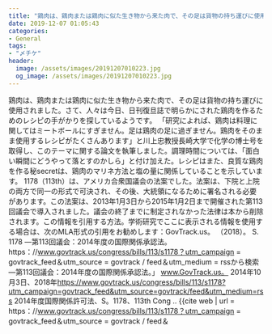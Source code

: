 ```yaml
---
title: "鶏肉は、鶏肉または鶏肉に似た生き物から来た肉で、その足は貨物の持ち運びに使用されました。"
date: 2019-12-07 01:05:43
categories:
- General
tags:
- "〆チケ"
header:
  image: /assets/images/20191207010223.jpg
  og_image: /assets/images/20191207010223.jpg
---
```


鶏肉は、鶏肉または鶏肉に似た生き物から来た肉で、その足は貨物の持ち運びに使用されました。さて、人々は今日、日刊復旦誌で明らかにされた鶏肉を作るためのレシピの手がかりを探しているようです。 「研究によれば、鶏肉は料理に関してはミートボールにすぎません。足は鶏肉の足に過ぎません。鶏肉をそのまま使用するレシピがたくさんあります」と川上忠教授長崎大学で化学の博士号を取得し、このテーマに関する論文を執筆しました。調理時間については、「面白い瞬間にどうやって落とすのかしら」と付け加えた。レシピはまた、良質な鶏肉を作る秘secretは、鶏肉のマリネ方法と塩の量に関係していることを示しています。 1178（113th）は、アメリカ合衆国議会の法案でした。法案は、下院と上院の両方で同一の形式で可決され、その後、大統領になるために署名される必要があります。この法案は、2013年1月3日から2015年1月2日まで開催された第113回議会で導入されました。議会の終了までに制定されなかった法律は本から削除されます。この情報を引用する方法。学術研究でここに表示される情報を使用する場合は、次のMLA形式の引用をお勧めします：GovTrack.us。 （2018）。 S. 1178 —第113回議会：2014年度の国際関係承認法。https：//www.govtrack.us/congress/bills/113/s1178？utm_campaign = govtrack_feed＆utm_source = govtrack / feed＆utm_medium = rssから検索—第113回議会：2014年度の国際関係承認法。」 www.GovTrack.us。 2014年10月3日、2018年<https://www.govtrack.us/congress/bills/113/s1178?utm_campaign=govtrack_feed&utm_source=govtrack/feed&utm_medium=rss> 2014年度国際関係許可法、S。1178、113th Cong .. {{cite web | url = https：//www.govtrack.us/congress/bills/113/s1178？utm_campaign = govtrack_feed＆utm_source = govtrack / feed＆
